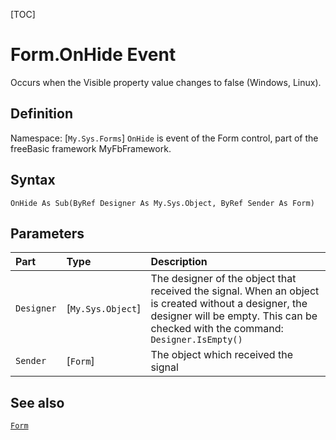 [TOC]
# Form.OnHide Event
Occurs when the Visible property value changes to false (Windows, Linux).
## Definition
Namespace: [`My.Sys.Forms`]
`OnHide` is event of the Form control, part of the freeBasic framework MyFbFramework.
## Syntax
```freeBasic
OnHide As Sub(ByRef Designer As My.Sys.Object, ByRef Sender As Form)
```

## Parameters

|Part|Type|Description|
| :------------ | :------------ | :------------ |
|`Designer`|[`My.Sys.Object`]|The designer of the object that received the signal. When an object is created without a designer, the designer will be empty. This can be checked with the command: `Designer.IsEmpty()`|
|`Sender`|[`Form`]|The object which received the signal|

## See also
[`Form`](Form.md)
